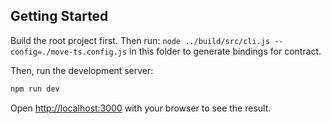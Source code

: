 ## Getting Started

Build the root project first. Then run: `node ../build/src/cli.js --config=./move-ts.config.js` in this folder to generate bindings for contract.

Then, run the development server:

```bash
npm run dev
```

Open [http://localhost:3000](http://localhost:3000) with your browser to see the result.

